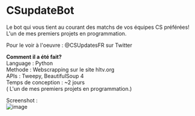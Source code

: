 # CSupdateBot
 Le bot qui vous tient au courant des matchs de vos équipes CS préférées!
 L'un de mes premiers projets en programmation.
 
 Pour le voir à l'oeuvre : @CSUpdatesFR sur Twitter <br>
 
 <b>Comment il a été fait? </b><br>
 Language : Python <br>
 Methode : Webscrapping sur le site hltv.org <br>
 APIs : Tweepy, BeautifulSoup 4 <br>
 Temps de conception : ~2 jours <br>
 ( L'un de mes premiers projets en programmation.) <br>
 
 Screenshot : <br>
 ![image](https://user-images.githubusercontent.com/46269723/90796784-0a4cab00-e310-11ea-8941-992641eaa177.png)
